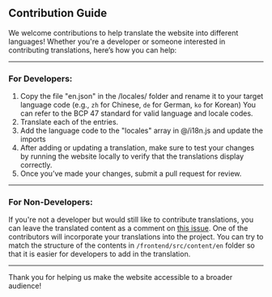 ## Contribution Guide

We welcome contributions to help translate the website into different languages! Whether you're a developer or someone interested in contributing translations, here’s how you can help:

---

### For Developers:

1. Copy the file "en.json" in the /locales/ folder and rename it to your target language code (e.g., `zh` for Chinese, `de` for German, `ko` for Korean) You can refer to the BCP 47 standard for valid language and locale codes.
2. Translate each of the entries.
3. Add the language code to the "locales" array in @/i18n.js and update the imports
4. After adding or updating a translation, make sure to test your changes by running the website locally to verify that the translations display correctly.
5. Once you’ve made your changes, submit a pull request for review.

---

### For Non-Developers:

If you're not a developer but would still like to contribute translations, you can leave the translated content as a comment on [this issue](https://github.com/barratt/mapsnotincluded.org/issues/30). One of the contributors will incorporate your translations into the project. You can try to match the structure of the contents in `/frontend/src/content/en` folder so that it is easier for developers to add in the translation.

---

Thank you for helping us make the website accessible to a broader audience!
